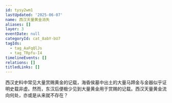 ```yaml
---
id: tysy2wm1
lastUpdated: '2025-06-07'
name: 西汉天量黄金消失
aliases: []
layer: 3
eventDate: null
categoryId: cat_8abY-bU7
tagIds:
  - tag_AaFqQlJs
  - tag_TRpfu-I4
timelineEvents: []
relations: []
titledLinks: []
---
```

西汉史料中常见大量赏赐黄金的记载，海昏侯墓中出土的大量马蹄金与金器似乎证明史载非虚。然而，东汉后便极少见到大量黄金用于赏赐的记载。西汉天量黄金流向何处，亦或是从来就不存在？
